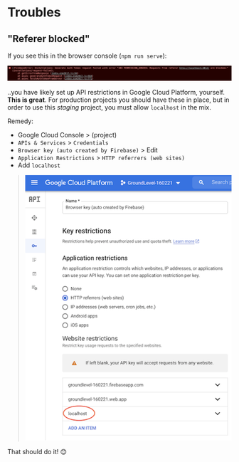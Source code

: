 # Troubles

## "Referer blocked"

If you see this in the browser console (`npm run serve`):

![](.images/troubles-referer-blocked.png)

..you have likely set up API restrictions in Google Cloud Platform, yourself. **This is great**. For production projects you should have these in place, but in order to use this *staging* project, you must allow `localhost` in the mix.

Remedy:

- Google Cloud Console > (project)
- `APIs & Services` > `Credentials`
- `Browser key (auto created by Firebase)` > Edit
- `Application Restrictions` > `HTTP referrers (web sites)`
- Add `localhost`

>![](.images/gcp-api-restrictions.png)

That should do it! 😊


